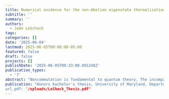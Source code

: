 ```yaml
---
title: Numerical evidence for the non-Abelian eigenstate thermalization hypothesis and a non-Abelian fluctuation-dissipation theorem
subtitle: ''
summary: ''
authors:
  - Jade LeSchack
tags:
categories: []
date: '2025-06-04'
lastmod: 2025-06-05T00:00:00-05:00
featured: false
draft: false
projects: []
publishDate: '2025-06-05T00:33:00.091248Z'
publication_types:
  - '7'
abstract: "Noncommutation is fundamental to quantum theory. The incompatibility of observables is one crucial difference between classical and quantum mechanics. Thermodynamic laws must apply across classical and quantum systems. Historically, researchers have implicitly assumed that conserved quantities in thermodynamic systems commute with each other. When we remove this assumption, conserved quantities that fail to commute with each other in thermodynamics engender new physics. One seminal result in thermodynamics for closed quantum many-body systems is the eigenstate thermalization hypothesis (ETH), which explains how a quantum many-body system thermalizes internally. The ETH applies across many fields including atomic, molecular, and optical physics, condensed-matter physics, and high-energy physics. Murthy et al. recently showed that the ETH does not apply to systems with noncommuting conserved quantities. Murthy et al. posited a non-Abelian ETH to account for systems with noncommuting conserved quantities. We calculate numerics to support the non-Abelian ETH. We model a one-dimensional (1D) next-nearest-neighbor Heisenberg chain of 18 qubits. We represent local operators with matrices relative to an energy eigenbasis. Our numerics evidence the non-Abelian ETH’s qualitative predictions. Noh et al. also recently derived a fluctation-dissipation theorem (FDT) from the ETH. With the recently proposed non-Abelian ETH, we begin numerical calculations in support of an FDT derived from the non- Abelian ETH. We offer the first comprehensive numerical tests of the non-Abelian ETH and initial numerics for deriving an FDT for systems that follow the NAETH."
publication: "Honors bachelor's thesis, University of Maryland, Departmebnt of Physics'
url_pdf: "/uploads/LeShack_Thesis.pdf"
---
```

